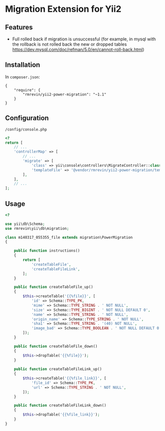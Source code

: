 Migration Extension for Yii2
============================

Features
--------
* Full rolled back if migration is unsuccessful (for example, in mysql with the rollback is not rolled back the new or dropped tables https://dev.mysql.com/doc/refman/5.0/en/cannot-roll-back.html)

Installation
------------
In `composer.json`:
```
{
    "require": {
        "rmrevin/yii2-power-migration": "~1.1"
    }
}
```

Configuration
-------------
`/config/console.php`
```php
<?
return [
	// ...
	'controllerMap' => [
		// ...
		'migrate' => [
            'class' => yii\console\controllers\MigrateController::class,
            'templateFile' => '@vendor/rmrevin/yii2-power-migration/template.php',
        ],
	],
	// ...
];
```

Usage
-----
```php
<?

use yii\db\Schema;
use rmrevin\yii\db\migration;

class m140317_055355_file extends migration\PowerMigration
{

    public function instructions()
    {
        return [
            'createTableFile',
            'createTableFileLink',
        ];
    }

    public function createTableFile_up()
    {
        $this->createTable('{{%file}}', [
            'id' => Schema::TYPE_PK,
            'mime' => Schema::TYPE_STRING . ' NOT NULL',
            'size' => Schema::TYPE_BIGINT . ' NOT NULL DEFAULT 0',
            'name' => Schema::TYPE_STRING . ' NOT NULL',
            'origin_name' => Schema::TYPE_STRING . ' NOT NULL',
            'sha1' => Schema::TYPE_STRING . '(40) NOT NULL',
            'image_bad' => Schema::TYPE_BOOLEAN . ' NOT NULL DEFAULT 0',
        ]);
    }

    public function createTableFile_down()
    {
        $this->dropTable('{{%file}}');
    }
    
    public function createTableFileLink_up()
    {
        $this->createTable('{{%file_link}}', [
            'file_id' => Schema::TYPE_PK,
            'url' => Schema::TYPE_STRING . ' NOT NULL',
        ]);
    }

    public function createTableFileLink_down()
    {
        $this->dropTable('{{%file_link}}');
    }
}
```